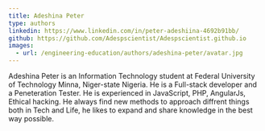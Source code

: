 ```yaml
---
title: Adeshina Peter
type: authors
linkedin: https://www.linkedin.com/in/peter-adeshiina-4692b91bb/
github: https://github.com/Adespscientist/Adespscientist.github.io
images:
  - url: /engineering-education/authors/adeshina-peter/avatar.jpg 
---
```

Adeshina Peter is an Information Technology student at Federal University of Technology Minna, Niger-state Nigeria. He is a Full-stack developer and a Peneteration Tester. He is experienced in JavaScript, PHP, AngularJs, Ethical hacking. He always find new methods to approach diffrent things both in Tech and Life, he likes to expand and share knowledge in the best way possible.

